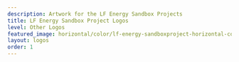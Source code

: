 ```yaml
---
description: Artwork for the LF Energy Sandbox Projects
title: LF Energy Sandbox Project Logos
level: Other Logos
featured_image: horizontal/color/lf-energy-sandboxproject-horizontal-color.svg 
layout: logos
order: 1 
---
```


